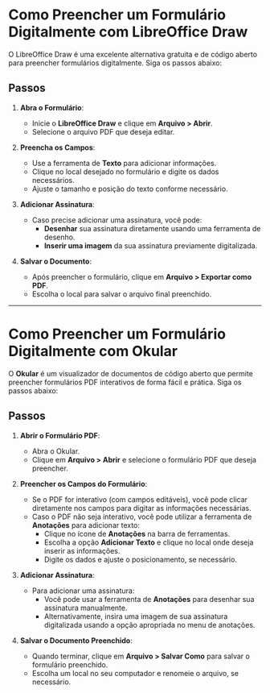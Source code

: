 # Como Preencher um Formulário Digitalmente com LibreOffice Draw

O LibreOffice Draw é uma excelente alternativa gratuita e de código aberto para preencher formulários digitalmente. Siga os passos abaixo:

## Passos

1. **Abra o Formulário**:
   - Inicie o **LibreOffice Draw** e clique em **Arquivo > Abrir**.
   - Selecione o arquivo PDF que deseja editar.

2. **Preencha os Campos**:
   - Use a ferramenta de **Texto** para adicionar informações.
   - Clique no local desejado no formulário e digite os dados necessários.
   - Ajuste o tamanho e posição do texto conforme necessário.

3. **Adicionar Assinatura**:
   - Caso precise adicionar uma assinatura, você pode:
     - **Desenhar** sua assinatura diretamente usando uma ferramenta de desenho.
     - **Inserir uma imagem** da sua assinatura previamente digitalizada.

4. **Salvar o Documento**:
   - Após preencher o formulário, clique em **Arquivo > Exportar como PDF**.
   - Escolha o local para salvar o arquivo final preenchido.

---

# Como Preencher um Formulário Digitalmente com Okular

O **Okular** é um visualizador de documentos de código aberto que permite preencher formulários PDF interativos de forma fácil e prática. Siga os passos abaixo:

## Passos

1. **Abrir o Formulário PDF**:
   - Abra o Okular.
   - Clique em **Arquivo > Abrir** e selecione o formulário PDF que deseja preencher.

2. **Preencher os Campos do Formulário**:
   - Se o PDF for interativo (com campos editáveis), você pode clicar diretamente nos campos para digitar as informações necessárias.
   - Caso o PDF não seja interativo, você pode utilizar a ferramenta de **Anotações** para adicionar texto:
     - Clique no ícone de **Anotações** na barra de ferramentas.
     - Escolha a opção **Adicionar Texto** e clique no local onde deseja inserir as informações.
     - Digite os dados e ajuste o posicionamento, se necessário.

3. **Adicionar Assinatura**:
   - Para adicionar uma assinatura:
     - Você pode usar a ferramenta de **Anotações** para desenhar sua assinatura manualmente.
     - Alternativamente, insira uma imagem de sua assinatura digitalizada usando a opção apropriada no menu de anotações.

4. **Salvar o Documento Preenchido**:
   - Quando terminar, clique em **Arquivo > Salvar Como** para salvar o formulário preenchido.
   - Escolha um local no seu computador e renomeie o arquivo, se necessário.

